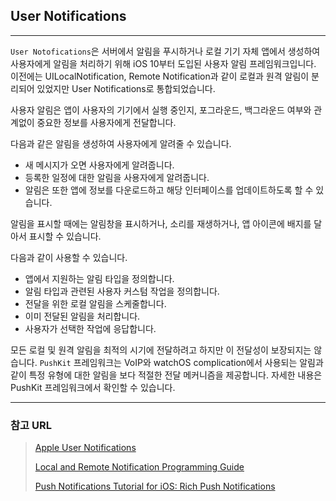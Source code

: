 ## User Notifications

---

`User Notofications`은 서버에서 알림을 푸시하거나 로컬 기기 자체 앱에서 생성하여 사용자에게 알림을 처리하기 위해 iOS 10부터 도입된 사용자 알림 프레임워크입니다. 이전에는 UILocalNotification, Remote Notification과 같이 로컬과 원격 알림이 분리되어 있었지만 User Notifications로 통합되었습니다.

사용자 알림은 앱이 사용자의 기기에서 실행 중인지, 포그라운드, 백그라운드 여부와 관계없이 중요한 정보를 사용자에게 전달합니다.

다음과 같은 알림을 생성하여 사용자에게 알려줄 수 있습니다.

-   새 메시지가 오면 사용자에게 알려줍니다.
-   등록한 일정에 대한 알림을 사용자에게 알려줍니다.
-   알림은 또한 앱에 정보를 다운로드하고 해당 인터페이스를 업데이트하도록 할 수 있습니다.

알림을 표시할 때에는 알림창을 표시하거나, 소리를 재생하거나, 앱 아이콘에 배지를 달아서 표시할 수 있습니다.

다음과 같이 사용할 수 있습니다.

-   앱에서 지원하는 알림 타입을 정의합니다.
-   알림 타입과 관련된 사용자 커스텀 작업을 정의합니다.
-   전달을 위한 로컬 알림을 스케줄합니다.
-   이미 전달된 알림을 처리합니다.
-   사용자가 선택한 작업에 응답합니다.

모든 로컬 및 원격 알림을 최적의 시기에 전달하려고 하지만 이 전달성이 보장되지는 않습니다. `PushKit` 프레임워크는 VoIP와 watchOS complication에서 사용되는 알림과 같이 특정 유형에 대한 알림을 보다 적절한 전달 메커니즘을 제공합니다. 자세한 내용은 PushKit 프레임워크에서 확인할 수 있습니다.

---

### 참고 URL

>    [Apple User Notifications](https://developer.apple.com/documentation/usernotifications)
>
>   [Local and Remote Notification Programming Guide](https://developer.apple.com/library/archive/documentation/NetworkingInternet/Conceptual/RemoteNotificationsPG/index.html#//apple_ref/doc/uid/TP40008194-CH3-SW1)
>
>   [Push Notifications Tutorial for iOS: Rich Push Notifications](https://www.raywenderlich.com/8277640-push-notifications-tutorial-for-ios-rich-push-notifications)

